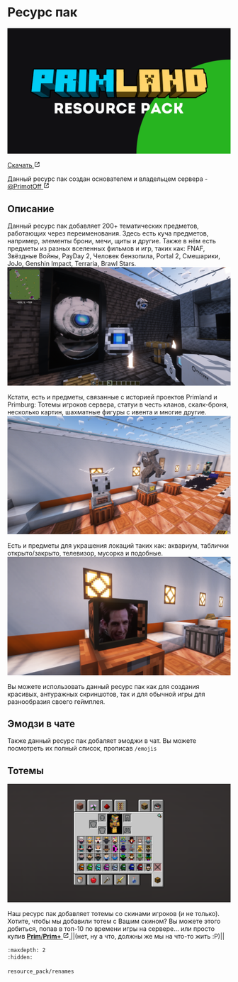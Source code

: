 # Ресурс пак
![баннер](_static/images/resource_pack/banner.webp) <!-- TODO: нормальный баннер -->

<p class="mod-links">
    <a class="reference external" target="_blank" href="https://modrinth.com/resourcepack/primland-rp/versions" rel="nofollow noopener">
        Скачать
        <svg xmlns="http://www.w3.org/2000/svg" fill="currentColor" height="1em" width="1em" stroke="none" viewBox="0 0 24 24"><path d="m13 3 3.293 3.293-7 7 1.414 1.414 7-7L21 11V3z"></path><path d="M19 19H5V5h7l-2-2H5c-1.103 0-2 .897-2 2v14c0 1.103.897 2 2 2h14c1.103 0 2-.897 2-2v-5l-2-2v7z"></path></svg>
    </a>
</p>

Данный ресурс пак создан основателем и владельцем сервера - 
<a class="reference external" target="_blank" href="https://discord.com/users/985301325153730580" rel="nofollow noopener">
    @PrimotOff
    <svg xmlns="http://www.w3.org/2000/svg" fill="currentColor" height="1em" width="1em" stroke="none" viewBox="0 0 24 24"><path d="m13 3 3.293 3.293-7 7 1.414 1.414 7-7L21 11V3z"></path><path d="M19 19H5V5h7l-2-2H5c-1.103 0-2 .897-2 2v14c0 1.103.897 2 2 2h14c1.103 0 2-.897 2-2v-5l-2-2v7z"></path></svg>
</a>

## Описание
Данный ресурс пак добавляет 200+ тематических предметов, работающих через переименования.
Здесь есть куча предметов, например, элементы брони, мечи, щиты и другие. Также в нём
есть предметы из разных вселенных фильмов и игр, таких как: FNAF, Звёздные Войны,
PayDay 2, Человек бензопила, Portal 2, Смешарики, JoJo, Genshin Impact, Terraria,
Brawl Stars.
![Предпросмотр 1](_static/images/resource_pack/preview_1.webp)

Кстати, есть и предметы, связанные с историей проектов Primland и Primburg: Тотемы
игроков сервера, статуи в честь кланов, cкалк-броня, несколько картин, шахматные фигуры
с ивента и многие другие.
![Предпросмотр 2](_static/images/resource_pack/preview_2.webp)

Есть и предметы для украшения локаций таких как: аквариум, таблички открыто/закрыто,
телевизор, мусорка и подобные.
![Предпросмотр 3](_static/images/resource_pack/preview_3.webp) <!-- TODO: Заменить на видео -->

Вы можете использовать данный ресурс пак как для создания красивых, антуражных
скриншотов, так и для обычной игры для разнообразия своего геймплея.

## Эмодзи в чате
<!-- TODO: Скриншот/видео -->

Также данный ресурс пак добаляет эмоджи в чат. Вы можете посмотреть их полный список,
прописав `/emojis`

## Тотемы
![Тотемы](_static/images/resource_pack/totems.webp)

Наш ресурс пак добавляет тотемы со скинами игроков (и не только). Хотите, чтобы мы
добавили тотем с Вашим скином? Вы можете этого добиться, попав в топ-10 по времени
игры на сервере... или просто купив 
<a class="reference external" target="_blank" href="shop.primland.fun" rel="nofollow noopener">
    <strong>Prim</strong>/<strong>Prim+</strong>
    <svg xmlns="http://www.w3.org/2000/svg" fill="currentColor" height="1em" width="1em" stroke="none" viewBox="0 0 24 24"><path d="m13 3 3.293 3.293-7 7 1.414 1.414 7-7L21 11V3z"></path><path d="M19 19H5V5h7l-2-2H5c-1.103 0-2 .897-2 2v14c0 1.103.897 2 2 2h14c1.103 0 2-.897 2-2v-5l-2-2v7z"></path></svg>
</a>
||(нет, ну а что, должны же мы на что-то жить :P)||

```{toctree}
:maxdepth: 2
:hidden:

resource_pack/renames
```